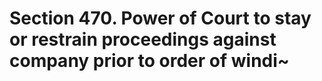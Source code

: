 # Section 470. Power of Court to stay or restrain proceedings against company prior to order of windi~

